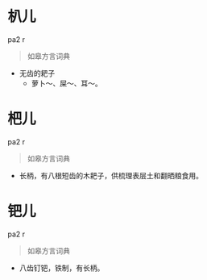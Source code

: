 # 朳儿
pa2 r
> 如皋方言词典
- 无齿的耙子
  - 萝卜～、屎～、耳～。

# 杷儿
pa2 r
> 如皋方言词典
- 长柄，有八根短齿的木耙子，供梳理表层土和翻晒粮食用。

# 钯儿
pa2 r
> 如皋方言词典
- 八齿钉钯，铁制，有长柄。
